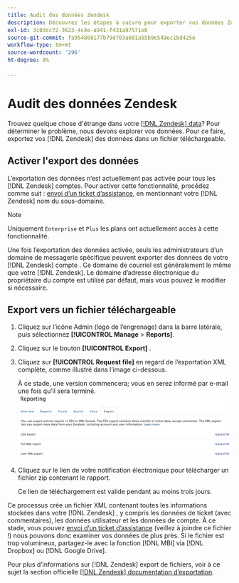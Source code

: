 ```yaml
---
title: Audit des données Zendesk
description: Découvrez les étapes à suivre pour exporter vos données Zendesk.
exl-id: 3c8dcc72-3623-4c4e-a941-f431a97571e0
source-git-commit: fa954868177b79d703a601a55b9e549ec1bd425e
workflow-type: tm+mt
source-wordcount: '296'
ht-degree: 0%

---
```


# Audit des données Zendesk

Trouvez quelque chose d&#39;étrange dans votre [[!DNL Zendesk] data](../integrations/exp-zendesk-data.md)? Pour déterminer le problème, nous devons explorer vos données. Pour ce faire, exportez vos [!DNL Zendesk] des données dans un fichier téléchargeable.

## Activer l&#39;export des données

L’exportation des données n’est actuellement pas activée pour tous les [!DNL Zendesk] comptes. Pour activer cette fonctionnalité, procédez comme suit : [envoi d’un ticket d’assistance](https://experienceleague.adobe.com/docs/commerce-knowledge-base/kb/troubleshooting/miscellaneous/mbi-service-policies.html?lang=en), en mentionnant votre [!DNL Zendesk] nom du sous-domaine.

>[!NOTE]
>
>Uniquement `Enterprise` et `Plus` les plans ont actuellement accès à cette fonctionnalité.

Une fois l’exportation des données activée, seuls les administrateurs d’un domaine de messagerie spécifique peuvent exporter des données de votre [!DNL Zendesk] compte . Ce domaine de courriel est généralement le même que votre [!DNL Zendesk]. Le domaine d’adresse électronique du propriétaire du compte est utilisé par défaut, mais vous pouvez le modifier si nécessaire.

## Export vers un fichier téléchargeable

1. Cliquez sur l’icône Admin (logo de l’engrenage) dans la barre latérale, puis sélectionnez **[!UICONTROL Manage** > **Reports]**.
1. Cliquez sur le bouton **[!UICONTROL Export]** .
1. Cliquez sur **[!UICONTROL Request file]** en regard de l’exportation XML complète, comme illustré dans l’image ci-dessous.

   À ce stade, une version commencera; vous en serez informé par e-mail une fois qu’il sera terminé.
   ![reports_export_new.png](../../../assets/reports_export_new.png)

1. Cliquez sur le lien de votre notification électronique pour télécharger un fichier zip contenant le rapport.

   Ce lien de téléchargement est valide pendant au moins trois jours.

Ce processus crée un fichier XML contenant toutes les informations stockées dans votre [!DNL Zendesk] , y compris les données de ticket (avec commentaires), les données utilisateur et les données de compte. À ce stade, vous pouvez [envoi d’un ticket d’assistance](https://experienceleague.adobe.com/docs/commerce-knowledge-base/kb/troubleshooting/miscellaneous/mbi-service-policies.html?lang=en) (veillez à joindre ce fichier !) nous pouvons donc examiner vos données de plus près. Si le fichier est trop volumineux, partagez-le avec la fonction [!DNL MBI] via [!DNL Dropbox] ou [!DNL Google Drive].

Pour plus d’informations sur [!DNL Zendesk] export de fichiers, voir à ce sujet la section officielle [[!DNL Zendesk] documentation d’exportation](https://support.zendesk.com/hc/en-us/articles/4408886165402-Exporting-data-to-a-JSON-CSV-or-XML-file).
